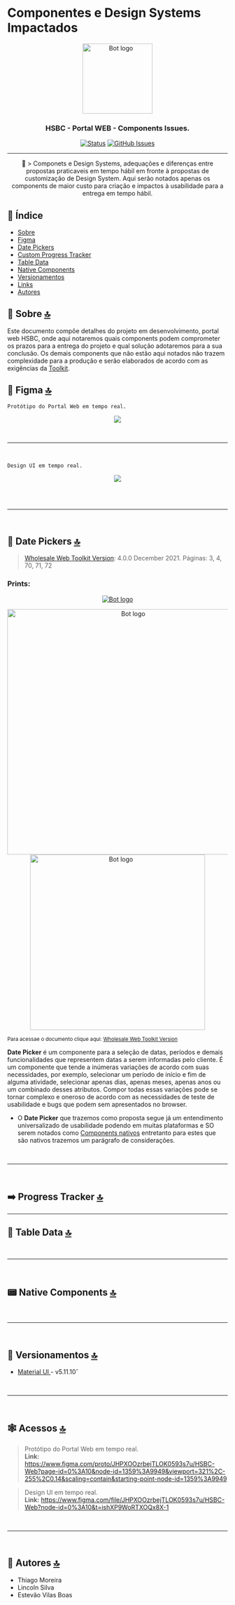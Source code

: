 # Componentes e Design Systems Impactados <a name = "init"></a>

<p align="center">
  <a href="https://www.blueprojects.com.br/" rel="noopener">
 <img  height=160px src="./images/blueprojects-logotipo-azul-02.png" alt="Bot logo"></a>
</p>

<h3 align="center">HSBC - Portal WEB - Components Issues.</h3>
<div align="center">

[![Status](https://img.shields.io/badge/status-active-success.svg)]()
[![GitHub Issues](https://img.shields.io/github/issues/kylelobo/The-Documentation-Compendium.svg)](https://github.com/AmoreiraT/HSBC_Components_Issues/issues)

</div>

---

<p align="center"> 🤖 > Componets e Design Systems, adequações e diferenças entre propostas praticaveis em tempo hábil em fronte à propostas de customização de Design System. Aqui serão notados apenas os components de maior custo para criação e impactos à usabilidade para a entrega em tempo hábil.
    <br> 
</p>

## 📝 Índice

- [Sobre](#sobre)
- [Figma](#figma)
- [Date Pickers](#datePicker)
- [Custom Progress Tracker](#progressTracker)
- [Table Data](#tableData)
- [Native Components](#nativeComponents)
- [Versionamentos](#versionamentos)
- [Links](#links)
- [Autores](#autor)

## 🧐 Sobre <a name = "sobre"></a>[🔝](#init)

Este documento compõe detalhes do projeto em desenvolvimento, portal web HSBC, onde aqui notaremos quais components podem comprometer os prazos para a entrega do projeto e qual solução adotaremos para a sua conclusão. Os demais components que não estão aqui notados não trazem complexidade para a produção e serão elaborados de acordo com as exigências da [Toolkit](<./refs/1.3%20Desktop%20HSBC%20Wholesale%20Web%20Toolkit%204.0.0%20(2)%20copy.pdf>).

## 🎨 Figma <a name = "figma"></a>[🔝](#init)

```
Protótipo do Portal Web em tempo real.
```

<div align="center">
<a id="iframeLink" href="https://www.figma.com/proto/JHPXOOzrbejTLOK0593s7u/HSBC-Web?page-id=0%3A10&node-id=1359%3A9949&viewport=321%2C-255%2C0.14&scaling=contain&starting-point-node-id=1359%3A9949"><div id="iframeDiv"><img src="./images/embeedPrototype.png" ></div></a></p>
</div>
 <br/>

---

 <br/>

```
Design UI em tempo real.
```

<div align="center">
<a id="iframeLink" href="https://www.figma.com/file/JHPXOOzrbejTLOK0593s7u/HSBC-Web?node-id=0%3A10&t=ishXP9WoRTXOQx8X-1"><div id="iframeDiv"><img src="./images/openDesignUI.png" ></div></a></p>
</div>
 <br/>

  <br/>

---

 <br/>

## 📅 Date Pickers <a name = "datePicker"></a>[🔝](#init)

> [Wholesale Web Toolkit Version](<./refs/1.3%20Desktop%20HSBC%20Wholesale%20Web%20Toolkit%204.0.0%20(2)%20copy.pdf>): 4.0.0 December 2021. Páginas: 3, 4, 70, 71, 72

### Prints:

<p align="center">
  <a href="https://github.com/AmoreiraT/HSBC_Components_Issues/blob/main/refs/1.3%20Desktop%20HSBC%20Wholesale%20Web%20Toolkit%204.0.0%20(2)%20copy.pdf" rel="noopener">
 <img  src="./images/hsbcToolkitPrints/Date_Picker.png" alt="Bot logo"></a>
</p>

<p align="center">
  <a href="https://github.com/AmoreiraT/HSBC_Components_Issues/blob/main/refs/1.3%20Desktop%20HSBC%20Wholesale%20Web%20Toolkit%204.0.0%20(2)%20copy.pdf" rel="noopener">
 <img height=560px src="./images/hsbcToolkitPrints/Date_Picker_Date_range_picker_symbols_added.png" alt="Bot logo"></a>
 <a href="https://github.com/AmoreiraT/HSBC_Components_Issues/blob/main/refs/1.3%20Desktop%20HSBC%20Wholesale%20Web%20Toolkit%204.0.0%20(2)%20copy.pdf" rel="noopener">
 <img height=400px src="./images/hsbcToolkitPrints/Date_range_picker_combo box.png" alt="Bot logo"></a>
</p>

<sup>Para acessae o documento clique aqui: [Wholesale Web Toolkit Version](<./refs/1.3%20Desktop%20HSBC%20Wholesale%20Web%20Toolkit%204.0.0%20(2)%20copy.pdf>)</sup>

**Date Picker** é um componente para a seleção de datas, períodos e demais funcionalidades que representem datas a serem informadas pelo cliente. É um componente que tende a inúmeras variações de acordo com suas necessidades, por exemplo, selecionar um período de início e fim de alguma atividade, selecionar apenas dias, apenas meses, apenas anos ou um combinado desses atributos. Compor todas essas variações pode se tornar complexo e oneroso de acordo com as necessidades de teste de usabilidade e bugs que podem sem apresentados no browser.

- O **Date Picker** que trazemos como proposta segue já um entendimento universalizado de usabilidade podendo em muitas plataformas e SO serem notados como [Components nativos](#nativeComponents) entretanto para estes que são nativos trazemos um parágrafo de considerações.

<br/>

---

 <br/>

## ➡️ Progress Tracker <a name = "progressTracker"></a>[🔝](#init)

---

## 📑 Table Data <a name = "tableData"></a>[🔝](#init)

 <br/>

---

 <br/>

## 📟 Native Components <a name = "nativeComponents"></a>[🔝](#init)

 <br/>

---

 <br/>

## 📍 Versionamentos <a name = "versionamentos"></a>[🔝](#init)

- [Material UI ](https://mui.com/material-ui/) - v5.11.10ˆ

 <br/>

---

 <br/>

## 🕸️ Acessos <a name = "links"></a>[🔝](#init)

> Protótipo do Portal Web em tempo real. <br/> **Link:** https://www.figma.com/proto/JHPXOOzrbejTLOK0593s7u/HSBC-Web?page-id=0%3A10&node-id=1359%3A9949&viewport=321%2C-255%2C0.14&scaling=contain&starting-point-node-id=1359%3A9949

> Design UI em tempo real. <br/> **Link:** https://www.figma.com/file/JHPXOOzrbejTLOK0593s7u/HSBC-Web?node-id=0%3A10&t=ishXP9WoRTXOQx8X-1

 <br/>

---

 <br/>

## 🎉 Autores <a name = "autor"></a>[🔝](#init)

- Thiago Moreira
- Lincoln Silva
- Estevão Vilas Boas
